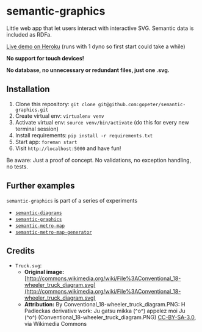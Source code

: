 # semantic-graphics

Little web app that let users interact with interactive SVG. Semantic data is included as RDFa.

[Live demo on Heroku](http://semantic-graphics.herokuapp.com) (runs with 1 dyno so first start could take a while)

**No support for touch devices!**

**No database, no unnecessary or redundant files, just one .svg.**

## Installation

1. Clone this repository: `git clone git@github.com:gopeter/semantic-graphics.git`
2. Create virtual env: `virtualenv venv`
3. Activate virtual env: `source venv/bin/activate` (do this for every new terminal session)
4. Install requirements: `pip install -r requirements.txt`
5. Start app: `foreman start`
6. Visit `http://localhost:5000` and have fun!

Be aware: Just a proof of concept. No validations, no exception handling, no tests.

## Further examples

`semantic-graphics` is part of a series of experiments

- [`semantic-diagrams`](https://github.com/gopeter/semantic-diagrams)
- [`semantic-graphics`](https://github.com/gopeter/semantic-graphics)
- [`semantic-metro-map`](https://github.com/gopeter/semantic-metro-map)
- [`semantic-metro-map-generator`](https://github.com/gopeter/semantic-metro-map-generator)

## Credits

- `Truck.svg`:
    - **Original image:** [http://commons.wikimedia.org/wiki/File%3AConventional_18-wheeler_truck_diagram.svg](http://commons.wikimedia.org/wiki/File%3AConventional_18-wheeler_truck_diagram.svg)
    - **Attribution:** By Conventional_18-wheeler_truck_diagram.PNG: H Padleckas derivative work: Ju gatsu mikka (^o^) appelez moi Ju (^o^) (Conventional_18-wheeler_truck_diagram.PNG) [CC-BY-SA-3.0](http://creativecommons.org/licenses/by-sa/3.0), via Wikimedia Commons